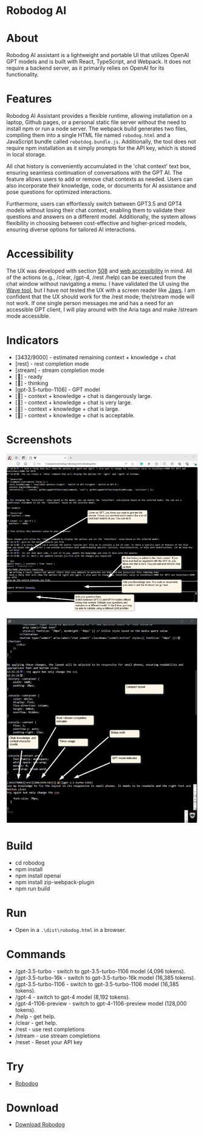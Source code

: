 # Robodog AI

# About

Robodog AI assistant is a lightweight and portable UI that utilizes OpenAI GPT models and is built with React, TypeScript, and Webpack. It does not require a backend server, as it primarily relies on OpenAI for its functionality.

# Features

Robodog AI Assistant provides a flexible runtime, allowing installation on a laptop, Github pages, or a personal static file server without the need to install npm or run a node server. The webpack build generates two files, compiling them into a single HTML file named `robodog.html` and a JavaScript bundle called `robotdog.bundle.js`. Additionally, the tool does not require npm installation as it simply prompts for the API key, which is stored in local storage.

All chat history is conveniently accumulated in the 'chat context' text box, ensuring seamless continuation of conversations with the GPT AI. The feature allows users to add or remove chat contexts as needed. Users can also incorporate their knowledge, code, or documents for AI assistance and pose questions for optimized interactions.

Furthermore, users can effortlessly switch between GPT3.5 and GPT4 models without losing their chat context, enabling them to validate their questions and answers on a different model. Additionally, the system allows flexibility in choosing between cost-effective and higher-priced models, ensuring diverse options for tailored AI interactions.

# Accessibility

The UX was developed with section [508](https://www.section508.gov/) and [web accessibility](https://www.w3.org/WAI/fundamentals/accessibility-intro/) in mind. All of the actions (e.g., /clear, /gpt-4, /rest /help) can be executed from the chat window without navigating a menu. I have validated the UI using the [Wave tool](https://wave.webaim.org/.), but I have not tested the UX with a screen reader like [Jaws](https://www.freedomscientific.com/products/software/jaws/). I am confident that the UX should work for the /rest mode; the/stream mode will not work. If one single person messages me and has a need for an accessible GPT client, I will play around with the Aria tags and make /stream mode accessible.

# Indicators

- [3432/9000] - estimated remaining context + knowledge + chat
- [rest] - rest completion mode
- [stream] - stream completion mode
- [🦥] - ready
- [🦧] - thinking
- [gpt-3.5-turbo-1106] - GPT model
- [🐋] - context + knowledge + chat is dangerously large.
- [🦕] - context + knowledge + chat is very large.
- [🐘] - context + knowledge + chat is large.
- [🐁] - context + knowledge + chat is acceptable.

# Screenshots

![Screenshot](screenshot.png)

![Features](screenshot2.png)

# Build

-   cd robodog
-   npm install
-   npm install openai
-   npm install zip-webpack-plugin
-   npm run build

# Run

-   Open in a `.\dist\robodog.html` in a browser.

# Commands

-   /gpt-3.5-turbo - switch to gpt-3.5-turbo-1106 model (4,096 tokens).
-   /gpt-3.5-turbo-16k - switch to gpt-3.5-turbo-16k model (16,385 tokens).
-   /gpt-3.5-turbo-1106 - switch to gpt-3.5-turbo-1106 model (16,385 tokens).
-   /gpt-4 - switch to gpt-4 model (8,192 tokens).
-   /gpt-4-1106-preview - switch to gpt-4-1106-preview model (128,000 tokens).
-   /help - get help.
-   /clear - get help.
-   /rest - use rest completions
-   /stream - use stream completions
-   /reset - Reset your API key

# Try

-   [Robodog](https://adourish.github.io/robodog/robodog/dist/)

# Download

-   [Download Robodog](https://github.com/adourish/robodog/tree/main/robodog/dist/robodog.zip)
